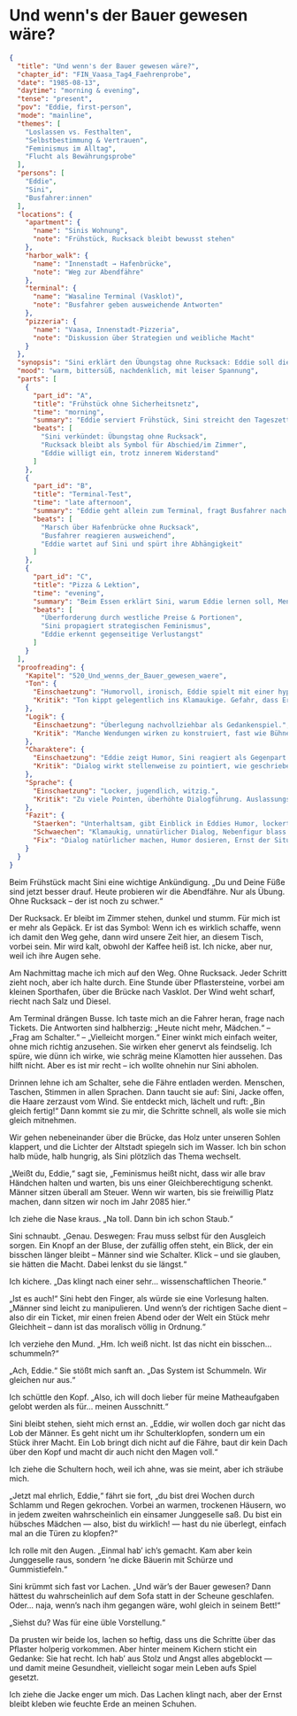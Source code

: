 # Und wenn's der Bauer gewesen wäre?

```json
{
  "title": "Und wenn's der Bauer gewesen wäre?",
  "chapter_id": "FIN_Vaasa_Tag4_Faehrenprobe",
  "date": "1985-08-13",
  "daytime": "morning & evening",
  "tense": "present",
  "pov": "Eddie, first-person",
  "mode": "mainline",
  "themes": [
    "Loslassen vs. Festhalten",
    "Selbstbestimmung & Vertrauen",
    "Feminismus im Alltag",
    "Flucht als Bewährungsprobe"
  ],
  "persons": [
    "Eddie",
    "Sini",
    "Busfahrer:innen"
  ],
  "locations": {
    "apartment": {
      "name": "Sinis Wohnung",
      "note": "Frühstück, Rucksack bleibt bewusst stehen"
    },
    "harbor_walk": {
      "name": "Innenstadt → Hafenbrücke",
      "note": "Weg zur Abendfähre"
    },
    "terminal": {
      "name": "Wasaline Terminal (Vasklot)",
      "note": "Busfahrer geben ausweichende Antworten"
    },
    "pizzeria": {
      "name": "Vaasa, Innenstadt-Pizzeria",
      "note": "Diskussion über Strategien und weibliche Macht"
    }
  },
  "synopsis": "Sini erklärt den Übungstag ohne Rucksack: Eddie soll die Abendfähre solo ausprobieren. Der fehlende Rucksack wird zum Symbol dafür, wie nah das Abschiedsszenario rückt. Am Terminal erfährt Eddie, dass Informationen nicht einfach zu bekommen sind, und erkennt, wie verletzlich sie ohne Sinis Unterstützung bleibt. Beim Pizza-Abend drängt Sini sie, auch manipulative Mittel zu erwägen, um sich Türen zu öffnen – eine Forderung, die bei beiden Sehnsucht nach Nähe und Angst vor dem Abschied offenlegt.",
  "mood": "warm, bittersüß, nachdenklich, mit leiser Spannung",
  "parts": [
    {
      "part_id": "A",
      "title": "Frühstück ohne Sicherheitsnetz",
      "time": "morning",
      "summary": "Eddie serviert Frühstück, Sini streicht den Tageszettel und schickt sie ohne Rucksack los – das Gepäck bleibt als sichtbares Zeichen für den drohenden Aufbruch zurück.",
      "beats": [
        "Sini verkündet: Übungstag ohne Rucksack",
        "Rucksack bleibt als Symbol für Abschied/im Zimmer",
        "Eddie willigt ein, trotz innerem Widerstand"
      ]
    },
    {
      "part_id": "B",
      "title": "Terminal-Test",
      "time": "late afternoon",
      "summary": "Eddie geht allein zum Terminal, fragt Busfahrer nach der Abendfähre, erhält nur vage Auskünfte und merkt, wie dünn ihr Auftreten wirkt.",
      "beats": [
        "Marsch über Hafenbrücke ohne Rucksack",
        "Busfahrer reagieren ausweichend",
        "Eddie wartet auf Sini und spürt ihre Abhängigkeit"
      ]
    },
    {
      "part_id": "C",
      "title": "Pizza & Lektion",
      "time": "evening",
      "summary": "Beim Essen erklärt Sini, warum Eddie lernen soll, Menschen für sich einzunehmen – selbst mit Charme. Eddie ringt mit der Idee und begreift, dass beide den Abschied fürchten.",
      "beats": [
        "Überforderung durch westliche Preise & Portionen",
        "Sini propagiert strategischen Feminismus",
        "Eddie erkennt gegenseitige Verlustangst"
      ]
    }
  ],
  "proofreading": {
    "Kapitel": "520_Und_wenns_der_Bauer_gewesen_waere",
    "Ton": {
      "Einschaetzung": "Humorvoll, ironisch, Eddie spielt mit einer hypothetischen Situation.",
      "Kritik": "Ton kippt gelegentlich ins Klamaukige. Gefahr, dass Ernsthaftigkeit der Gesamtsituation verwässert wird."
    },
    "Logik": {
      "Einschaetzung": "Überlegung nachvollziehbar als Gedankenspiel.",
      "Kritik": "Manche Wendungen wirken zu konstruiert, fast wie Bühnenwitz. Realismus geht verloren."
    },
    "Charaktere": {
      "Einschaetzung": "Eddie zeigt Humor, Sini reagiert als Gegenpart.",
      "Kritik": "Dialog wirkt stellenweise zu pointiert, wie geschrieben, nicht gesprochen. Sini bleibt Stichwortgeberin."
    },
    "Sprache": {
      "Einschaetzung": "Locker, jugendlich, witzig.",
      "Kritik": "Zu viele Pointen, überhöhte Dialogführung. Auslassungspunkte und Füllwörter häufen sich."
    },
    "Fazit": {
      "Staerken": "Unterhaltsam, gibt Einblick in Eddies Humor, lockert die Stimmung.",
      "Schwaechen": "Klamaukig, unnatürlicher Dialog, Nebenfigur blass.",
      "Fix": "Dialog natürlicher machen, Humor dosieren, Ernst der Situation unterschwellig erhalten."
    }
  }
}
```

Beim Frühstück macht Sini eine wichtige Ankündigung. „Du und Deine Füße sind
jetzt besser drauf. Heute probieren wir die Abendfähre. Nur als Übung. Ohne
Rucksack – der ist noch zu schwer.“

Der Rucksack. Er bleibt im Zimmer stehen, dunkel und stumm. Für mich ist er mehr
als Gepäck. Er ist das Symbol: Wenn ich es wirklich schaffe, wenn ich damit den
Weg gehe, dann wird unsere Zeit hier, an diesem Tisch, vorbei sein. Mir wird
kalt, obwohl der Kaffee heiß ist. Ich nicke, aber nur, weil ich ihre Augen sehe.

Am Nachmittag mache ich mich auf den Weg. Ohne Rucksack. Jeder Schritt zieht
noch, aber ich halte durch. Eine Stunde über Pflastersteine, vorbei am kleinen
Sporthafen, über die Brücke nach Vasklot. Der Wind weht scharf, riecht nach Salz
und Diesel.

Am Terminal drängen Busse. Ich taste mich an die Fahrer heran, frage nach
Tickets. Die Antworten sind halbherzig: „Heute nicht mehr, Mädchen.“ – „Frag am
Schalter.“ – „Vielleicht morgen.“ Einer winkt mich einfach weiter, ohne mich
richtig anzusehen. Sie wirken eher genervt als feindselig. Ich spüre, wie dünn
ich wirke, wie schräg meine Klamotten hier aussehen. Das hilft nicht. Aber es
ist mir recht – ich wollte ohnehin nur Sini abholen.

Drinnen lehne ich am Schalter, sehe die Fähre entladen werden. Menschen,
Taschen, Stimmen in allen Sprachen. Dann taucht sie auf: Sini, Jacke offen, die
Haare zerzaust vom Wind. Sie entdeckt mich, lächelt und ruft: „Bin gleich
fertig!“ Dann kommt sie zu mir, die Schritte schnell, als wolle sie mich gleich
mitnehmen.

Wir gehen nebeneinander über die Brücke, das Holz unter unseren Sohlen klappert,
und die Lichter der Altstadt spiegeln sich im Wasser. Ich bin schon halb müde,
halb hungrig, als Sini plötzlich das Thema wechselt.

„Weißt du, Eddie,“ sagt sie, „Feminismus heißt nicht, dass wir alle brav
Händchen halten und warten, bis uns einer Gleichberechtigung schenkt. Männer
sitzen überall am Steuer. Wenn wir warten, bis sie freiwillig Platz machen, dann
sitzen wir noch im Jahr 2085 hier.“

Ich ziehe die Nase kraus. „Na toll. Dann bin ich schon Staub.“

Sini schnaubt. „Genau. Deswegen: Frau muss selbst für den Ausgleich sorgen. Ein
Knopf an der Bluse, der zufällig offen steht, ein Blick, der ein bisschen länger
bleibt – Männer sind wie Schalter. Klick – und sie glauben, sie hätten die
Macht. Dabei lenkst du sie längst.“

Ich kichere. „Das klingt nach einer sehr… wissenschaftlichen Theorie.“

„Ist es auch!“ Sini hebt den Finger, als würde sie eine Vorlesung halten.
„Männer sind leicht zu manipulieren. Und wenn’s der richtigen Sache dient – also
dir ein Ticket, mir einen freien Abend oder der Welt ein Stück mehr Gleichheit –
dann ist das moralisch völlig in Ordnung.“

Ich verziehe den Mund. „Hm. Ich weiß nicht. Ist das nicht ein bisschen…
schummeln?“

„Ach, Eddie.“ Sie stößt mich sanft an. „Das System ist Schummeln. Wir gleichen
nur aus.“

Ich schüttle den Kopf. „Also, ich will doch lieber für meine Matheaufgaben
gelobt werden als für… meinen Ausschnitt.“

Sini bleibt stehen, sieht mich ernst an. „Eddie, wir wollen doch gar nicht das
Lob der Männer. Es geht nicht um ihr Schulterklopfen, sondern um ein Stück ihrer
Macht. Ein Lob bringt dich nicht auf die Fähre, baut dir kein Dach über den Kopf
und macht dir auch nicht den Magen voll.“

Ich ziehe die Schultern hoch, weil ich ahne, was sie meint, aber ich sträube
mich.

„Jetzt mal ehrlich, Eddie,“ fährt sie fort, „du bist drei Wochen durch Schlamm
und Regen gekrochen. Vorbei an warmen, trockenen Häusern, wo in jedem zweiten
wahrscheinlich ein einsamer Junggeselle saß. Du bist ein hübsches Mädchen —
also, bist du wirklich! — hast du nie überlegt, einfach mal an die Türen zu
klopfen?“

Ich rolle mit den Augen. „Einmal hab’ ich’s gemacht. Kam aber kein Junggeselle
raus, sondern ’ne dicke Bäuerin mit Schürze und Gummistiefeln.“

Sini krümmt sich fast vor Lachen. „Und wär’s der Bauer gewesen? Dann hättest du
wahrscheinlich auf dem Sofa statt in der Scheune geschlafen. Oder… naja, wenn’s
nach ihm gegangen wäre, wohl gleich in seinem Bett!“

„Siehst du? Was für eine üble Vorstellung.“

Da prusten wir beide los, lachen so heftig, dass uns die Schritte über das
Pflaster holperig vorkommen. Aber hinter meinem Kichern sticht ein Gedanke: Sie
hat recht. Ich hab’ aus Stolz und Angst alles abgeblockt — und damit meine
Gesundheit, vielleicht sogar mein Leben aufs Spiel gesetzt.

Ich ziehe die Jacke enger um mich. Das Lachen klingt nach, aber der Ernst bleibt
kleben wie feuchte Erde an meinen Schuhen.
